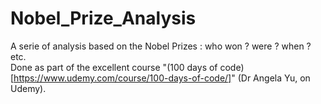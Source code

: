 # Nobel_Prize_Analysis
A serie of analysis based on the Nobel Prizes : who won ? were ? when ? etc.  
Done as part of the excellent course "(100 days of code)[https://www.udemy.com/course/100-days-of-code/]" (Dr Angela Yu, on Udemy). 
